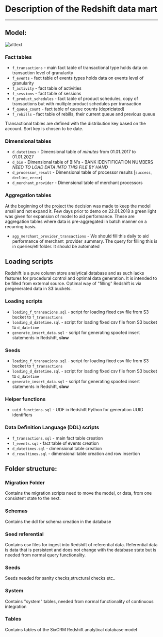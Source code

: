 # Description of the Redshift data mart

____

## Model:

![alttext](https://bytebucket.org/sixcrm/sixcrmserverless/raw/f8e0ec400f5595f9b09cc50e4b676dc74b5fce16/model/redshift/datamart.png?token=f5b4bd392f2203b6d5d1368b3cd852959a3371e1)

### Fact tables
* `f_transactions` - main fact table of transactional type holds data on transaction level of granularity
* `f_events` - fact table of events types holds data on events level of granularity
* `f_activity` - fact table of activities
* `f_sessions` - fact table of sessions
* `f_product_schedules` - fact table of product schedules, copy of transactions but with multiple product schedules per transaction
* `f_queue_count` - fact table of queue counts (depriciated)
* `f_rebills` - fact table of rebills, their current queue and previous queue

Transactional tables are defined with the distribution key based on the account.
Sort key is chosen to be date.

### Dimensional tables
* `d_datetimes` - Dimensional table of *minutes* from 01.01.2017 to 01.01.2027
* `d_bin` - Dimensional table of BIN's - BANK IDENTIFICATION NUMBERS *NEED TO LOAD DATA INTO THIS FILE BY HAND*
* `d_processor_result` - Dimensional table of processor results [`success`, `decline`, `error`]
* `d_merchant_provider` - Dimensional table of merchant processors

### Aggregation tables
At the beginning of the project the decision was made to keep the model small and not expand it.
Few days prior to demo on 22.01.2018 a green light was given for expansion of model to aid performance.
These are aggregation tables where data is pre-aggregated in batch manner on a recurring basis.

* `agg_merchant_provider_transactions` - We should fill this daily to aid performance of merchant_provider_summary. The query for filling this is in queries/etl folder. It should be automated

## Loading scripts

Redshift is a pure column store analytical database and as such lacks features for procedural control and optimal data generation. It is intended to be filled from external source. Optimal way of "filling" Redshift is via pregenerated data in S3 buckets.

### Loading scripts
* `loading_f_transacions.sql` - script for loading fixed csv file from S3 bucket to  `f_transactions`
* `loading_d_datetime.sql` - script for loading fixed csv file from S3 bucket to  `d_datetime`
* `generate_insert_data.sql` - script for generating spoofed insert statements in Redshift, **slow**

### Seeds
* `loading_f_transacions.sql` - script for loading fixed csv file from S3 bucket to  `f_transactions`
* `loading_d_datetime.sql` - script for loading fixed csv file from S3 bucket to  `d_datetime`
* `generate_insert_data.sql` - script for generating spoofed insert statements in Redshift, **slow**

### Helper functions
* `uuid_functions.sql` - UDF in Redshift Python for generation UUID identifiers

### Data Definition Language (DDL) scripts
* `f_transactions.sql` - main fact table creation
* `f_events.sql` - fact table of events creation
* `d_datetimes.sql` - dimensional table creation
* `d_resultimes.sql` - dimensional table creation and row insertion

## Folder structure:

### Migration Folder

Contains the migration scripts need to move the model, or data, from one consistent state to the next.

### Schemas

Contains the ddl for schema creation in the database

### Seed referential

Contains csv files for ingest into Redshift of referential data. Referential data is data that is persistent and
does not change with the database state but is needed from normal query functionality.

### Seeds

Seeds needed for sanity checks,structural checks etc..

### System

Contains "system" tables, needed from normal functionality of continuous integration

### Tables

Contains tables of the SixCRM Redshift analytical database model
